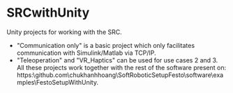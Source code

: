 # SRCwithUnity
Unity projects for working with the SRC.
- "Communication only" is a basic project which only facilitates communication with Simulink/Matlab via TCP/IP.
- "Teleoperation" and "VR_Haptics" can be used for use cases 2 and 3.
All these projects work together with the rest of the software present on: https:\\github.com\chukhanhhoang\SoftRoboticSetupFesto\software\examples\FestoSetupWithUnity.
